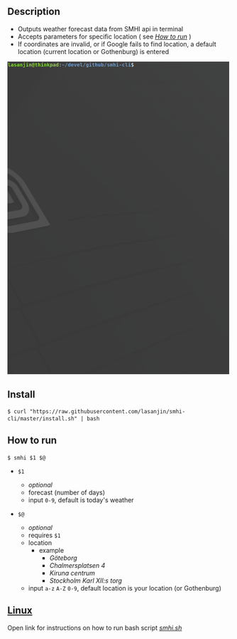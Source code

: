 ## Description
  + Outputs weather forecast data from SMHI api in terminal
  + Accepts parameters for specific location ( see [*How to run*](##How-to-run "Instructions") )
  + If coordinates are invalid, or if Google fails to find location, a default location (current location or Gothenburg) is entered

<img src="resources/smhi-py.gif" width="500">

## Install
```
$ curl "https://raw.githubusercontent.com/lasanjin/smhi-cli/master/install.sh" | bash
```

## How to run
```
$ smhi $1 $@
```

- `$1` 
  -  *optional*
  -  forecast (number of days)
  -  input `0-9`, default is today's weather

- `$@` 
  -  *optional*
  -  requires `$1`
  -  location
     -  example
        -  *Göteborg*
        -  *Chalmersplatsen 4*
        -  *Kiruna centrum*
        -  *Stockholm Karl XII:s torg*
  -  input `a-z` `A-Z` `0-9`, default location is your location (or Gothenburg)


## [Linux](resources/README.md "Instructions for bash script")
Open link for instructions on how to run bash script [*smhi.sh*](smhi.sh "Source code")